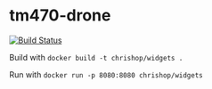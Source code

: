 # tm470-drone

[![Build Status](https://cloud.drone.io/api/badges/iTuiSoft/tm470-drone/status.svg)](https://cloud.drone.io/iTuiSoft/tm470-drone)

Build with
``` docker build -t chrishop/widgets . ```

Run with
``` docker run -p 8080:8080 chrishop/widgets ```
